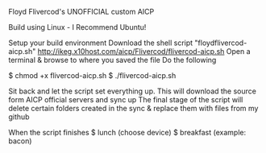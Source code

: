 Floyd Flivercod's UNOFFICIAL custom AICP

Build using Linux - I Recommend Ubuntu!

Setup your build environment
Download the shell script "floydflivercod-aicp.sh"
http://ikeg.x10host.com/aicp/Flivercod/flivercod-aicp.sh
Open a terminal & browse to where you saved the file 
Do the following

$ chmod +x flivercod-aicp.sh
$ ./flivercod-aicp.sh

Sit back and let the script set everything up. This will download the source form AICP official servers and sync up
The final stage of the script will delete certain folders created in the sync & replace them with files from my github

When the script finishes
$ lunch (choose device)
$ breakfast (example: bacon)

